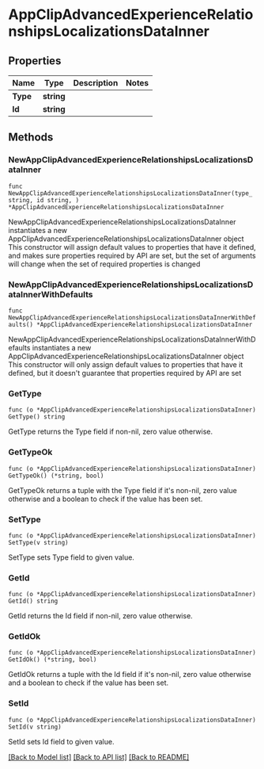 # AppClipAdvancedExperienceRelationshipsLocalizationsDataInner

## Properties

Name | Type | Description | Notes
------------ | ------------- | ------------- | -------------
**Type** | **string** |  | 
**Id** | **string** |  | 

## Methods

### NewAppClipAdvancedExperienceRelationshipsLocalizationsDataInner

`func NewAppClipAdvancedExperienceRelationshipsLocalizationsDataInner(type_ string, id string, ) *AppClipAdvancedExperienceRelationshipsLocalizationsDataInner`

NewAppClipAdvancedExperienceRelationshipsLocalizationsDataInner instantiates a new AppClipAdvancedExperienceRelationshipsLocalizationsDataInner object
This constructor will assign default values to properties that have it defined,
and makes sure properties required by API are set, but the set of arguments
will change when the set of required properties is changed

### NewAppClipAdvancedExperienceRelationshipsLocalizationsDataInnerWithDefaults

`func NewAppClipAdvancedExperienceRelationshipsLocalizationsDataInnerWithDefaults() *AppClipAdvancedExperienceRelationshipsLocalizationsDataInner`

NewAppClipAdvancedExperienceRelationshipsLocalizationsDataInnerWithDefaults instantiates a new AppClipAdvancedExperienceRelationshipsLocalizationsDataInner object
This constructor will only assign default values to properties that have it defined,
but it doesn't guarantee that properties required by API are set

### GetType

`func (o *AppClipAdvancedExperienceRelationshipsLocalizationsDataInner) GetType() string`

GetType returns the Type field if non-nil, zero value otherwise.

### GetTypeOk

`func (o *AppClipAdvancedExperienceRelationshipsLocalizationsDataInner) GetTypeOk() (*string, bool)`

GetTypeOk returns a tuple with the Type field if it's non-nil, zero value otherwise
and a boolean to check if the value has been set.

### SetType

`func (o *AppClipAdvancedExperienceRelationshipsLocalizationsDataInner) SetType(v string)`

SetType sets Type field to given value.


### GetId

`func (o *AppClipAdvancedExperienceRelationshipsLocalizationsDataInner) GetId() string`

GetId returns the Id field if non-nil, zero value otherwise.

### GetIdOk

`func (o *AppClipAdvancedExperienceRelationshipsLocalizationsDataInner) GetIdOk() (*string, bool)`

GetIdOk returns a tuple with the Id field if it's non-nil, zero value otherwise
and a boolean to check if the value has been set.

### SetId

`func (o *AppClipAdvancedExperienceRelationshipsLocalizationsDataInner) SetId(v string)`

SetId sets Id field to given value.



[[Back to Model list]](../README.md#documentation-for-models) [[Back to API list]](../README.md#documentation-for-api-endpoints) [[Back to README]](../README.md)


